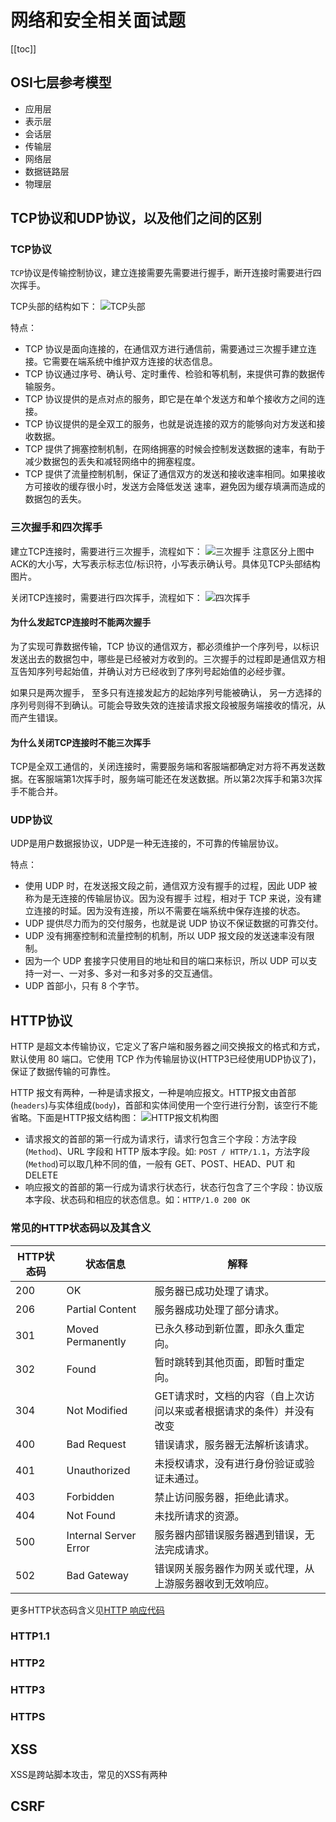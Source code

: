 # 网络和安全相关面试题

[[toc]]
## OSI七层参考模型
- 应用层
- 表示层
- 会话层
- 传输层
- 网络层
- 数据链路层
- 物理层

## TCP协议和UDP协议，以及他们之间的区别
### TCP协议
`TCP`协议是传输控制协议，建立连接需要先需要进行握手，断开连接时需要进行四次挥手。

TCP头部的结构如下：
![TCP头部](./img/TCP-head.jpg)

特点：
- TCP 协议是面向连接的，在通信双方进行通信前，需要通过三次握手建立连接。它需要在端系统中维护双方连接的状态信息。
- TCP 协议通过序号、确认号、定时重传、检验和等机制，来提供可靠的数据传输服务。
- TCP 协议提供的是点对点的服务，即它是在单个发送方和单个接收方之间的连接。
- TCP 协议提供的是全双工的服务，也就是说连接的双方的能够向对方发送和接收数据。
- TCP 提供了拥塞控制机制，在网络拥塞的时候会控制发送数据的速率，有助于减少数据包的丢失和减轻网络中的拥塞程度。
- TCP 提供了流量控制机制，保证了通信双方的发送和接收速率相同。如果接收方可接收的缓存很小时，发送方会降低发送 速率，避免因为缓存填满而造成的数据包的丢失。

### 三次握手和四次挥手
建立TCP连接时，需要进行三次握手，流程如下：
![三次握手](./img/TCP-Start.jpg)
注意区分上图中ACK的大小写，大写表示标志位/标识符，小写表示确认号。具体见TCP头部结构图片。

关闭TCP连接时，需要进行四次挥手，流程如下：
![四次挥手](./img/TCP-End.jpg)

#### 为什么发起TCP连接时不能两次握手
为了实现可靠数据传输，TCP 协议的通信双方，都必须维护一个序列号，以标识发送出去的数据包中，哪些是已经被对方收到的。三次握手的过程即是通信双方相互告知序列号起始值，并确认对方已经收到了序列号起始值的必经步骤。

如果只是两次握手， 至多只有连接发起方的起始序列号能被确认， 另一方选择的序列号则得不到确认。可能会导致失效的连接请求报文段被服务端接收的情况，从而产生错误。

#### 为什么关闭TCP连接时不能三次挥手
TCP是全双工通信的，关闭连接时，需要服务端和客服端都确定对方将不再发送数据。在客服端第1次挥手时，服务端可能还在发送数据。所以第2次挥手和第3次挥手不能合并。

### UDP协议
UDP是用户数据报协议，UDP是一种无连接的，不可靠的传输层协议。

特点：
- 使用 UDP 时，在发送报文段之前，通信双方没有握手的过程，因此 UDP 被称为是无连接的传输层协议。因为没有握手 过程，相对于 TCP 来说，没有建立连接的时延。因为没有连接，所以不需要在端系统中保存连接的状态。
- UDP 提供尽力而为的交付服务，也就是说 UDP 协议不保证数据的可靠交付。
- UDP 没有拥塞控制和流量控制的机制，所以 UDP 报文段的发送速率没有限制。
- 因为一个 UDP 套接字只使用目的地址和目的端口来标识，所以 UDP 可以支持一对一、一对多、多对一和多对多的交互通信。
- UDP 首部小，只有 8 个字节。
             
## HTTP协议
HTTP 是超文本传输协议，它定义了客户端和服务器之间交换报文的格式和方式，默认使用 80 端口。它使用 TCP 作为传输层协议(HTTP3已经使用UDP协议了)，保证了数据传输的可靠性。

HTTP 报文有两种，一种是请求报文，一种是响应报文。HTTP报文由首部(`headers`)与实体组成(`body`)，首部和实体间使用一个空行进行分割，该空行不能省略。下面是HTTP报文结构图：
![HTTP报文机构图](./img/HTTPMsgStructure2.png)

- 请求报文的首部的第一行成为请求行，请求行包含三个字段：方法字段(`Method`)、URL 字段和 HTTP 版本字段。如: `POST / HTTP/1.1`，方法字段(`Method`)可以取几种不同的值，一般有 GET、POST、HEAD、PUT 和 DELETE
- 响应报文的首部的第一行成为请求行状态行，状态行包含了三个字段：协议版本字段、状态码和相应的状态信息。如：`HTTP/1.0 200 OK`

### 常见的HTTP状态码以及其含义
| HTTP状态码 | 状态信息 | 解释 |
| --- | --- | --- |
| 200 | OK | 服务器已成功处理了请求。
| 206 | Partial Content | 服务器成功处理了部分请求。
| 301 | Moved Permanently | 已永久移动到新位置，即永久重定向。
| 302 | Found | 暂时跳转到其他页面，即暂时重定向。
| 304 | Not Modified | GET请求时，文档的内容（自上次访问以来或者根据请求的条件）并没有改变 |
| 400 | Bad Request |  错误请求，服务器无法解析该请求。
| 401 | Unauthorized | 未授权请求，没有进行身份验证或验证未通过。
| 403 | Forbidden | 禁止访问服务器，拒绝此请求。
| 404 | Not Found | 未找所请求的资源。
| 500 | Internal Server Error | 服务器内部错误服务器遇到错误，无法完成请求。
| 502 | Bad Gateway | 错误网关服务器作为网关或代理，从上游服务器收到无效响应。
更多HTTP状态码含义见[HTTP 响应代码](https://developer.mozilla.org/zh-CN/docs/Web/HTTP/Status)

### HTTP1.1

### HTTP2
### HTTP3
### HTTPS
## XSS
XSS是跨站脚本攻击，常见的XSS有两种
## CSRF

